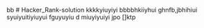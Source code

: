 bb # Hacker_Rank-solution
kkkkyiuyiyi
bbbbhkiiyhui
ghnfb,jbhihiui
syuiyuitiyiuyui
fguyuyiu
d
miuyiyuiyi
jpo
[]ktp
